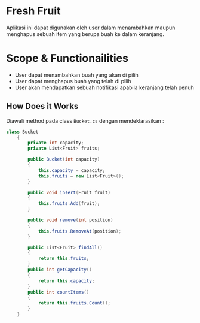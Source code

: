 ﻿# Fresh Fruit
Aplikasi ini dapat digunakan oleh user dalam menambahkan maupun menghapus sebuah item yang berupa buah ke dalam keranjang.
# Scope & Functionailities
- User dapat menambahkan buah yang akan di pilih
- User dapat menghapus buah yang telah di pilih
- User akan mendapatkan sebuah notifikasi apabila keranjang telah penuh

## How Does it Works
Diawali method pada class `Bucket.cs` dengan mendeklarasikan :
```csharp
class Bucket
    {
        private int capacity;
        private List<Fruit> fruits;

        public Bucket(int capacity)
        {
            this.capacity = capacity;
            this.fruits = new List<Fruit>();
        }

        public void insert(Fruit fruit)
        {
            this.fruits.Add(fruit);
        }

        public void remove(int position)
        {
            this.fruits.RemoveAt(position);
        }

        public List<Fruit> findAll()
        {
            return this.fruits;
        }
        public int getCapacity()
        {
            return this.capacity;
        }
        public int countItems()
        {
            return this.fruits.Count();
        }
    }
```